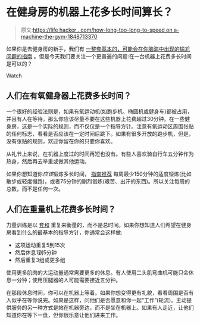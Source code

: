 # 在健身房的机器上花多长时间算长？

> 原文:[https://life hacker . com/how-long-too-long-to-speed on a-machine-the-gym-1848713370](https://lifehacker.com/how-long-is-too-long-to-spend-on-a-machine-at-the-gym-1848713370)

如果你是去健身房的新手，我们有 [一整套基本的，可能会在你脑海中出现的尴尬问题的指南](https://lifehacker.com/what-to-expect-the-first-time-you-go-to-the-gym-1848315805) 。但是今天我们要关注一个更普遍的问题:在一台机器上花费多长时间是可以的？

Watch

## 人们在有氧健身器上花费多长时间？

一个很好的经验法则是，如果有氧运动机(如跑步机、椭圆机或健身车)都被占用，并且有人在等待，那么你应该尽量不要在这些机器上花费超过30分钟。在一些健身房，这是一个实际的规则，而不仅仅是一个指导方针。注意有氧运动区周围张贴的任何标志，看看是否应该在一定时间后跳下。如果有很多开放的跑步机，但是，没有张贴的规则，欢迎你留在你的只要你喜欢。

从礼节上来说，在机器上度过的时间再短也没有。有些人喜欢骑自行车五分钟作为热身，然后再去举重或做其他运动。

如果你想知道你*应该*锻炼多长时间， [指南推荐](https://lifehacker.com/how-much-exercise-do-i-really-need-1823708126) 每周最少150分钟的适度锻炼(比如散步或轻度慢跑)，或者75分钟的剧烈锻炼(艰苦、出汗的东西)。所以关注每周的总数，而不是任何一次。

## 人们在重量机上花费多长时间？

力量训练是以 [套和](https://lifehacker.com/a-beginners-guide-to-gym-terminology-1846840529) 重复来衡量的，而不是总时间。如果你想知道人们希望在健身房看到什么的最基本的指导方针，你通常会这样做:

*   这项运动重复5到15次
*   然后休息1到5分钟
*   然后重复3组或更多组

使用更多肌肉的大运动量通常需要更多的休息。有人使用二头肌弯曲机可能只会休息一分钟；使用压腿器的人可能需要接近五分钟。

在那段休息时间，你可以在机器上等着。如果你想变得更有礼貌，看看周围是否有人似乎在等你说完。如果是这样，问他们是否愿意和你一起“工作”(轮流)。主动提供服务的另一种方式是站在机器旁边，而不是坐在机器上。如果有人走近，让他们知道你在等下一盘，但你很乐意让他们进来工作。
